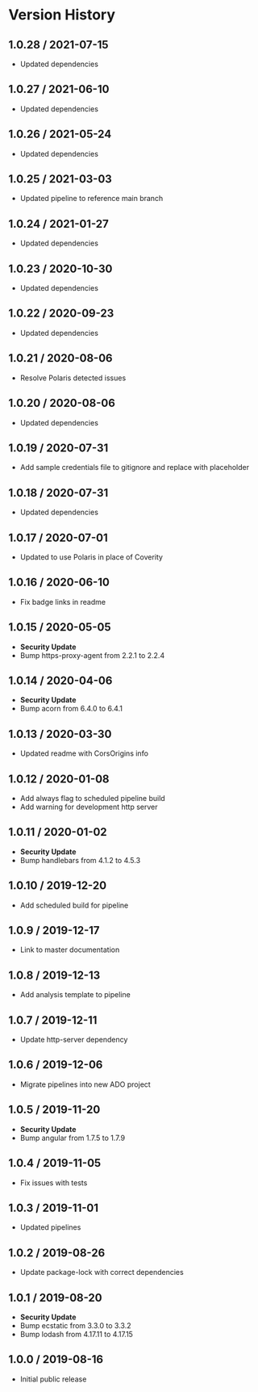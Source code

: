 # Version History

## 1.0.28 / 2021-07-15

- Updated dependencies

## 1.0.27 / 2021-06-10

- Updated dependencies

## 1.0.26 / 2021-05-24

- Updated dependencies

## 1.0.25 / 2021-03-03

- Updated pipeline to reference main branch

## 1.0.24 / 2021-01-27

- Updated dependencies

## 1.0.23 / 2020-10-30

- Updated dependencies

## 1.0.22 / 2020-09-23

- Updated dependencies

## 1.0.21 / 2020-08-06

- Resolve Polaris detected issues

## 1.0.20 / 2020-08-06

- Updated dependencies

## 1.0.19 / 2020-07-31

- Add sample credentials file to gitignore and replace with placeholder

## 1.0.18 / 2020-07-31

- Updated dependencies

## 1.0.17 / 2020-07-01

- Updated to use Polaris in place of Coverity

## 1.0.16 / 2020-06-10

- Fix badge links in readme

## 1.0.15 / 2020-05-05

- **Security Update**
- Bump https-proxy-agent from 2.2.1 to 2.2.4

## 1.0.14 / 2020-04-06

- **Security Update**
- Bump acorn from 6.4.0 to 6.4.1

## 1.0.13 / 2020-03-30

- Updated readme with CorsOrigins info

## 1.0.12 / 2020-01-08

- Add always flag to scheduled pipeline build
- Add warning for development http server

## 1.0.11 / 2020-01-02

- **Security Update**
- Bump handlebars from 4.1.2 to 4.5.3

## 1.0.10 / 2019-12-20

- Add scheduled build for pipeline

## 1.0.9 / 2019-12-17

- Link to master documentation

## 1.0.8 / 2019-12-13

- Add analysis template to pipeline

## 1.0.7 / 2019-12-11

- Update http-server dependency

## 1.0.6 / 2019-12-06

- Migrate pipelines into new ADO project

## 1.0.5 / 2019-11-20

- **Security Update**
- Bump angular from 1.7.5 to 1.7.9

## 1.0.4 / 2019-11-05

- Fix issues with tests

## 1.0.3 / 2019-11-01

- Updated pipelines

## 1.0.2 / 2019-08-26

- Update package-lock with correct dependencies

## 1.0.1 / 2019-08-20

- **Security Update**
- Bump ecstatic from 3.3.0 to 3.3.2
- Bump lodash from 4.17.11 to 4.17.15

## 1.0.0 / 2019-08-16

- Initial public release
